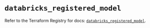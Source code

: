 # `databricks_registered_model`

Refer to the Terraform Registry for docs: [`databricks_registered_model`](https://registry.terraform.io/providers/databricks/databricks/1.73.0/docs/resources/registered_model).
